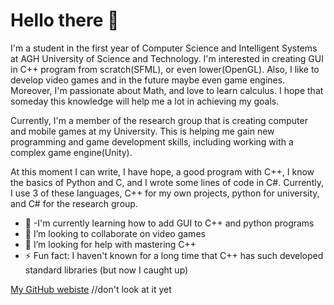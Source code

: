 # Hello there 👋

I'm a student in the first year of Computer Science and Intelligent Systems at AGH University of Science and Technology. I'm interested in creating GUI in C++ program from scratch(SFML), or even lower(OpenGL). Also, I like to develop video games and in the future maybe even game engines. Moreover, I'm passionate about Math, and love to learn calculus. I hope that someday this knowledge will help me a lot in achieving my goals.

Currently, I'm a member of the research group that is creating computer and mobile games at my University. This is helping me gain new programming and game development skills, including working with a complex game engine(Unity).

At this moment I can write, I have hope, a good program with C++, I know the basics of Python and C, and I wrote some lines of code in C#. Currently, I use 3 of these languages, C++ for my own projects, python for university, and C# for the research group.

- 🌱 -I'm currently learning how to add GUI to C++ and python programs
- 👯 I’m looking to collaborate on video games
- 🤔 I’m looking for help with mastering C++
- ⚡ Fun fact: I haven't known for a long time that C++ has such developed standard libraries (but now I caught up)

[My GitHub webiste](https://tosiekdev.github.io/) //don't look at it yet<br />
